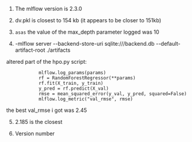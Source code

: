 1. The mlflow version is 2.3.0

2. dv.pkl is closest to 154 kb (it appears to be closer to 151kb)

3.  `asas` 
the value of the max_depth parameter logged was 10

4.  -mlflow server --backend-store-uri sqlite:///backend.db --default-artifact-root ./artifacts

altered part of the hpo.py script:
```with mlflow.start_run():
            mlflow.log_params(params)
            rf = RandomForestRegressor(**params)
            rf.fit(X_train, y_train)
            y_pred = rf.predict(X_val)
            rmse = mean_squared_error(y_val, y_pred, squared=False)
            mlflow.log_metric("val_rmse", rmse)
```
the best val_rmse i got was 2.45

5.  2.185 is the closest

6.  Version number
